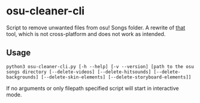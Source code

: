 # osu-cleaner-cli
Script to remove unwanted files from osu! Songs folder. A rewrite of [that](https://github.com/henntix/osu-cleaner) tool, which is not cross-platform and does not work as intended.
## Usage
```
python3 osu-cleaner-cli.py [-h --help] [-v --version] [path to the osu songs directory [--delete-videos] [--delete-hitsounds] [--delete-backgrounds] [--delete-skin-elements] [--delete-storyboard-elements]]
```
If no arguments or only filepath specified script will start in interactive mode.
